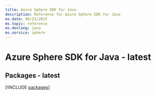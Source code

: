 ```yaml
---
title: Azure Sphere SDK for Java
description: Reference for Azure Sphere SDK for Java
ms.date: 06/23/2025
ms.topic: reference
ms.devlang: java
ms.service: sphere
---
```

# Azure Sphere SDK for Java - latest
## Packages - latest
[!INCLUDE [packages](sphere-index.md)]